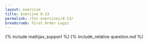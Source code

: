 ```yaml
---
layout: exercise
title: Exercise 8.13
permalink: /fol-exercises/8-13/
breadcrumb: First Order Logic
---
```


{% include mathjax_support %}
{% include_relative question.md %}

